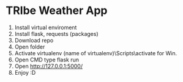 # TRIbe Weather App

1. Install virtual enviroment
2. Install flask, requests (packages)
3. Download repo
4. Open folder
5. Activate virtualenv (name of virtualenv)\Scripts\activate for Win.
6. Open CMD type flask run
7. Open http://127.0.0.1:5000/
8. Enjoy :D
